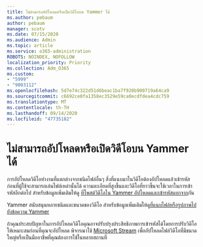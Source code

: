```yaml
---
title: ไม่สามารถอัปโหลดหรือเปิดวิดีโอบน Yammer ได้
ms.author: pebaum
author: pebaum
manager: scotv
ms.date: 07/15/2020
ms.audience: Admin
ms.topic: article
ms.service: o365-administration
ROBOTS: NOINDEX, NOFOLLOW
localization_priority: Priority
ms.collection: Adm_O365
ms.custom:
- "5999"
- "9003112"
ms.openlocfilehash: 5d7e74c322d51d6beac1ba7f920b900719a64ca9
ms.sourcegitcommit: c6692ce0fa1358ec3529e59ca0ecdfdea4cdc759
ms.translationtype: MT
ms.contentlocale: th-TH
ms.lasthandoff: 09/14/2020
ms.locfileid: "47735182"
---
```

# <a name="unable-to-upload-or-open-video-on-yammer"></a>ไม่สามารถอัปโหลดหรือเปิดวิดีโอบน Yammer ได้

การอัปโหลดวิดีโอทำงานที่แตกต่างจากชนิดไฟล์อื่นๆ สิ่งที่แนบมาในวิดีโอต้องอัปโหลดแล้วเข้ารหัสก่อนที่ผู้ใช้จะสามารถเล่นไฟล์เหล่านั้นได้ ความละเอียดที่สูงขึ้นและวิดีโอที่ยาวขึ้นจะใช้เวลาในการเข้ารหัสอีกต่อไป สำหรับข้อมูลเพิ่มเติมให้ดู [ที่โพสต์วิดีโอใน Yammer อัปโหลดและเข้ารหัสแยกจาก](https://support.microsoft.com/office/video-posts-in-yammer-upload-and-encode-separately-5b3a348e-3a0a-4c4b-95b1-eabdf245ba25)กัน   

Yammer สนับสนุนหลายชนิดและขนาดของวิดีโอ สำหรับข้อมูลเพิ่มเติมให้ดู[ที่แนบไฟล์หรือรูปภาพไปยังข้อความ Yammer](https://support.microsoft.com/office/attach-a-file-or-image-to-a-yammer-message-f576d4d1-ad66-4ce4-9c43-46cf75978dbf)   

ถ้าคุณประสบปัญหาในการอัปโหลดวิดีโอคุณอาจปรับปรุงประสิทธิภาพการเข้ารหัสได้โดยการปรับวิดีโอให้เหมาะสมก่อนที่คุณจะอัปโหลด พิจารณาใช้ [Microsoft Stream](https://docs.microsoft.com/stream/overview) เพื่ออัปโหลดไฟล์วิดีโอที่มีขนาดใหญ่หรือเป็นมืออาชีพที่คุณต้องการใช้ในหลายสถานที่
